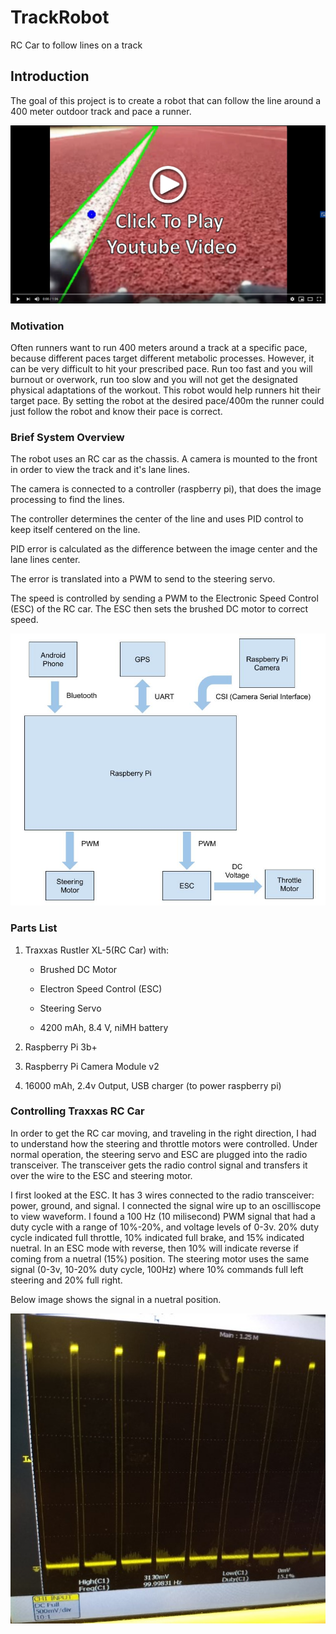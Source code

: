 # TrackRobot
RC Car to follow lines on a track

## Introduction
The goal of this project is to create a robot that can follow the line around a 400 meter outdoor track and pace a runner. 

[![Youtube Link](https://github.com/jcblucero/TrackRobot/blob/master/doc/PlayPic_V1.png)](https://youtu.be/8moRr2X9PXI)

### Motivation
Often runners want to run 400 meters around a track at a specific pace, because different paces target different metabolic processes. 
However, it can be very difficult to hit your prescribed pace. Run too fast and you will burnout or overwork, run too slow and you will not get the designated physical adaptations of the workout.
This robot would help runners hit their target pace. By setting the robot at the desired pace/400m the runner could just follow the robot and know their pace is correct.

### Brief System Overview
The robot uses an RC car as the chassis. A camera is mounted to the front in order to view the track and it's lane lines. 

The camera is connected to a controller (raspberry pi), that does the image processing to find the lines.

The controller determines the center of the line and uses PID control to keep itself centered on the line. 

PID error is calculated as the difference between the image center and the lane lines center.

The error is translated into a PWM to send to the steering servo.

The speed is controlled by sending a PWM to the Electronic Speed Control (ESC) of the RC car. The ESC then sets the brushed DC motor to correct speed.


![Block Diagram of System](https://github.com/jcblucero/TrackRobot/blob/master/doc/TrackRobot.jpg)


### Parts List

1. Traxxas Rustler XL-5(RC Car) with:

   - Brushed DC Motor
    
   - Electron Speed Control (ESC)
    
   - Steering Servo
    
   - 4200 mAh, 8.4 V, niMH battery

2. Raspberry Pi 3b+

3. Raspberry Pi Camera Module v2

4. 16000 mAh, 2.4v Output, USB charger (to power raspberry pi)


### Controlling Traxxas RC Car
In order to get the RC car moving, and traveling in the right direction, I had to understand how the steering and throttle motors were controlled.
Under normal operation, the steering servo and ESC are plugged into the radio transceiver. The transceiver gets the radio control signal and transfers it over the wire to the ESC and steering motor.

I first looked at the ESC. It has 3 wires connected to the radio transceiver: power, ground, and signal. I connected the signal wire up to an oscilliscope to view waveform.
I found a 100 Hz (10 milisecond) PWM signal that had a duty cycle with a range of 10%-20%, and voltage levels of 0-3v. 20% duty cycle indicated full throttle, 10% indicated full brake, and 15% indicated nuetral. 
In an ESC mode with reverse, then 10% will indicate reverse if coming from a nuetral (15%) position.
The steering motor uses the same signal (0-3v, 10-20% duty cycle, 100Hz) where 10% commands full left steering and 20% full right.

Below image shows the signal in a nuetral position.

![PWM Image](https://github.com/jcblucero/TrackRobot/blob/master/doc/TraxxasPwm.jpg)
